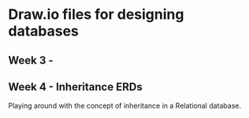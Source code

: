 # Draw.io files for designing databases

## Week 3 - 

## Week 4 - Inheritance ERDs
  Playing around with the concept of inheritance in a Relational database.
